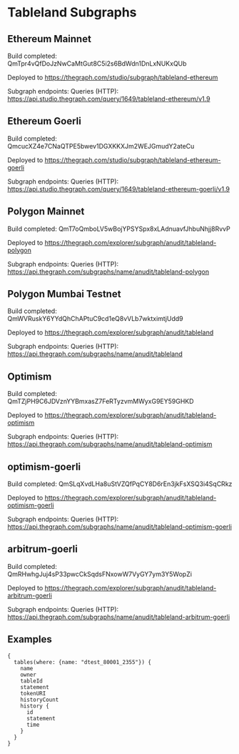 # Tableland Subgraphs

## Ethereum Mainnet

Build completed: QmTpr4vQfDoJzNwCaMtGut8C5i2s6BdWdn1DnLxNUKxQUb

Deployed to https://thegraph.com/studio/subgraph/tableland-ethereum

Subgraph endpoints:
Queries (HTTP):     https://api.studio.thegraph.com/query/1649/tableland-ethereum/v1.9


## Ethereum Goerli

Build completed: QmcucXZ4e7CNaQTPE5bwev1DGXKKXJm2WEJGmudY2ateCu

Deployed to https://thegraph.com/studio/subgraph/tableland-ethereum-goerli

Subgraph endpoints:
Queries (HTTP):     https://api.studio.thegraph.com/query/1649/tableland-ethereum-goerli/v1.9


## Polygon Mainnet

Build completed: QmT7oQmboLV5wBojYPSYSpx8xLAdnuavfJhbuNhjj8RvvP

Deployed to https://thegraph.com/explorer/subgraph/anudit/tableland-polygon

Subgraph endpoints:
Queries (HTTP):     https://api.thegraph.com/subgraphs/name/anudit/tableland-polygon


## Polygon Mumbai Testnet

Build completed: QmWVRuskY6YYdQhChAPtuC9cd1eQ8vVLb7wktximtjUdd9

Deployed to https://thegraph.com/explorer/subgraph/anudit/tableland

Subgraph endpoints:
Queries (HTTP):     https://api.thegraph.com/subgraphs/name/anudit/tableland


## Optimism

Build completed: QmTZjPH9C6JDVznYYBmxasZ7FeRTyzvmMWyxG9EY59GHKD

Deployed to https://thegraph.com/explorer/subgraph/anudit/tableland-optimism

Subgraph endpoints:
Queries (HTTP):     https://api.thegraph.com/subgraphs/name/anudit/tableland-optimism


## optimism-goerli

Build completed: QmSLqXvdLHa8uStVZQfPqCY8D6rEn3jkFsXSQ3i4SqCRkz

Deployed to https://thegraph.com/explorer/subgraph/anudit/tableland-optimism-goerli

Subgraph endpoints:
Queries (HTTP):     https://api.thegraph.com/subgraphs/name/anudit/tableland-optimism-goerli


## arbitrum-goerli

Build completed: QmRHwhgJuj4sP33pwcCkSqdsFNxowW7VyGY7ym3Y5WopZi

Deployed to https://thegraph.com/explorer/subgraph/anudit/tableland-arbitrum-goerli

Subgraph endpoints:
Queries (HTTP):     https://api.thegraph.com/subgraphs/name/anudit/tableland-arbitrum-goerli

## Examples

```gql
{
  tables(where: {name: "dtest_80001_2355"}) {
    name
    owner
    tableId
    statement
    tokenURI
    historyCount
    history {
      id
      statement
      time
    }
  }
}
```

